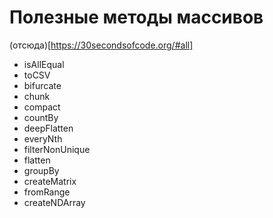 # Полезные методы массивов

(отсюда)[https://30secondsofcode.org/#all]

* isAllEqual
* toCSV
* bifurcate
* chunk
* compact
* countBy
* deepFlatten
* everyNth
* filterNonUnique
* flatten
* groupBy
* createMatrix
* fromRange
* createNDArray
